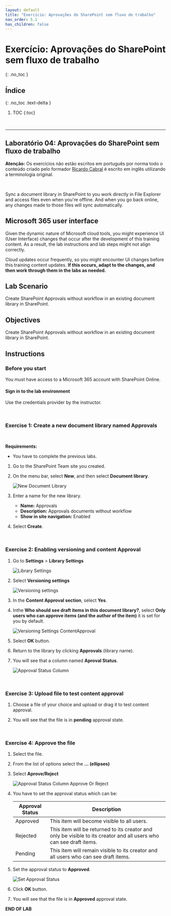 ```yaml
---
layout: default
title: "Exercício: Aprovações do SharePoint sem fluxo de trabalho"
nav_order: 5.1
has_children: false
---
```


# Exercício: Aprovações do SharePoint sem fluxo de trabalho
{: .no_toc }


## Índice
{: .no_toc .text-delta }

1. TOC
{:toc}

<br/>

---

## Laboratório 04: Aprovações do SharePoint sem fluxo de trabalho

**Atenção:** Os exercícios não estão escritos em português por norma todo o conteúdo criado pelo formador [Ricardo Cabral](https://www.rramoscabral.com/) é escrito em inglês utilizando a terminologia original.

<br/>


Sync a document library in SharePoint to you work directly in File Explorer and access files even when you're offline. And when you go back online, any changes made to those files will sync automatically.

## Microsoft 365 user interface

Given the dynamic nature of Microsoft cloud tools, you might experience UI (User Interface) changes that occur after the development of this training content. As a result, the lab instructions and lab steps might not align correctly.

Cloud updates occur frequently, so you might encounter UI changes before this training content updates. **If this occurs, adapt to the changes, and then work through them in the labs as needed.**


## Lab Scenario 

Create SharePoint Approvals without workflow in an existing document library in SharePoint.


## Objectives

Create SharePoint Approvals without workflow in an existing document library in SharePoint.

## Instructions

### Before you start

You must have access to a Microsoft 365 account with SharePoint Online.

#### Sign in to the lab environment

Use the credentials provider by the instructor.

<br/>


### Exercise 1: Create a new document library named **Approvals**

<br/>

**Requirements:** 
 - You have to complete the previous labs.


1. Go to the SharePoint Team site you created.

1. On the menu bar, select **New**, and then select **Document library**.

    ![New Document Library](https://www.rramoscabral.com/training/assets/MSSharePoint/NewDocumentLibrary.png)

1. Enter a name for the new library.
    - **Name:** Approvals
    - **Description:** Approvals documents without workflow
    - **Show in site navigation:** Enabled

1. Select **Create**.

<br/>

### Exercise 2: Enabling versioning and content Approval

1. Go to **Settings** > **Library Settings** 

    ![Library Settings](https://www.rramoscabral.com/training/assets/MSSharePoint/LibrarySettings.png)

1. Select **Versioning settings**

    ![Versioning settings](https://www.rramoscabral.com/training/assets/MSSharePoint/LibrarySettingsVersioningSettings.png)


1. In the **Content Approval section**, select **Yes**.

1. Inthe **Who should see draft items in this document library?**, select **Only users who can approve items (and the author of the item)** it is set for you by default.

    ![Versioning Settings ContentApproval](https://www.rramoscabral.com/training/assets/MSSharePoint/VersioningSettingsContentApproval.png)

1. Select **OK** button.

1. Return to the library by clicking **Approvals** (library name).

1. You will see that a column named **Aproval Status**.

    ![Approval Status Column](https://www.rramoscabral.com/training/assets/MSSharePoint/ApprovalStatusColumn.png)


<br/>


### Exercise 3: Upload file to test content approval


1. Choose a file of your choice and upload or drag it to test content approval.

1. You will see that the file is in **pending** approval state.

<br/>


### Exercise 4: Approve the file

1. Select the file.
1. From the list of options select the **... (ellipses)**
1. Select **Aprove/Reject**
    
    ![Approval Status Column Approve Or Reject](https://www.rramoscabral.com/training/assets/MSSharePoint/ApprovalStatusColumnApproveOrReject.png)

1. You have to set the approval status which can be:

    | Approval Status | Description |
    | --- | --- |
    | Approved | This item will become visible to all users.|
    | Rejected | This item will be returned to its creator and only be visible to its creator and all users who can see draft items. |
    | Pending | This item will remain visible to its creator and all users who can see draft items. |


1. Set the approval status to **Approved**.


    ![Set Approval Status](https://www.rramoscabral.com/training/assets/MSSharePoint/SetApprovalStatus.png)

1. Click **OK** button.

1. You will see that the file is in **Approved** approval state.

**END OF LAB**
